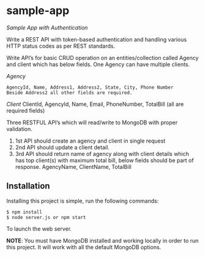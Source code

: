 # sample-app

*Sample App with Authentication*

Write a REST API with token-based authentication and handling various HTTP status codes as per REST standards.

Write API’s for basic CRUD operation on an entities/collection called Agency and client which has below fields. One Agency can have multiple clients.


*Agency*

    AgencyId, Name, Address1, Address2, State, City, Phone Number
    Beside Address2 all other fields are required.
    
*Client*
	ClientId, AgencyId, Name, Email, PhoneNumber, TotalBill (all are required fields)

Three RESTFUL API’s which will read/write to MongoDB with proper validation.

1. 1st API should create an agency and client in single request
2. 2nd API should update a client detail.
3. 3rd API should return name of agency along with client details which has top client(s) with maximum total bill, below fields should be part of response.
   AgencyName, ClientName, TotalBill

## Installation

Installing this project is simple, run the following commands:

```console
$ npm install
$ node server.js or npm start
```

To launch the web server.

**NOTE**: You must have MongoDB installed and working locally in order to run
this project.  It will work with all the default MongoDB options.
